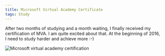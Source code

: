 ```yaml
---
title: Microsoft Virtual Academy Certificate
tags: Study
---
```


After two months of studying and a month waiting, I finally received my certification of MVA. I am quite excited about that. At the beginning of 2016, I need to study harder and achieve more :-)

![Microsoft virtual academy certification](https://lynn9388.github.io/images/post/Microsoft_virtual_academy_certification.png)
